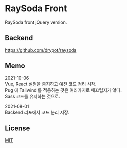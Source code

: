 # RaySoda Front

RaySoda front jQuery version.

## Backend

<https://github.com/drypot/raysoda>

## Memo

2021-10-06\
Vue, React 실험을 중지하고 예전 코드 정리 시작.\
Pug 에 Tailwind 를 적용하는 것은 여러가지로 매끄럽지가 않다.\
Sass 코드를 유지하는 것으로.

2021-08-01\
Backend 리포에서 코드 분리 저장.

## License

[MIT](LICENSE)
